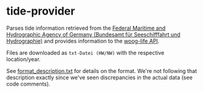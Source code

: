 tide-provider
===

Parses tide information retrieved from the [Federal Maritime and Hydrographic Agency of Germany
(Bundesamt für Seeschifffahrt und Hydrographie)][bsh] and provides information to the
[woog-life API][woog-api].

Files are downloaded as `txt-Datei (HW/NW)` with the respective location/year.

See [format_description.txt](format_description.txt) for details on the format. We're not following
that description exactly since we've seen discrepancies in the actual data (see code comments).

[bsh]: https://www.bsh.de/DE/DATEN/Vorhersagen/Gezeiten/gezeiten_node.html
[woog-api]: https://api.woog.life
